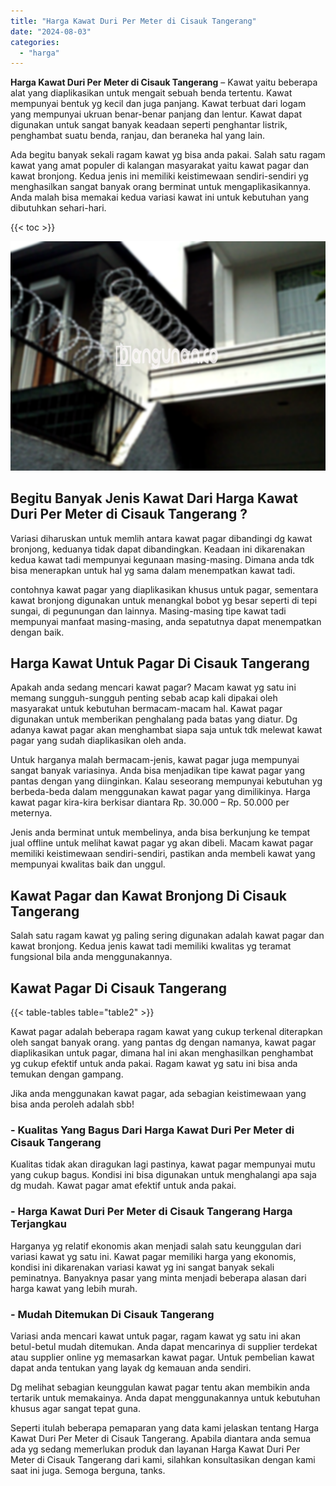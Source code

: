 ```yaml
---
title: "Harga Kawat Duri Per Meter di Cisauk Tangerang"
date: "2024-08-03"
categories: 
  - "harga"
---
```


**Harga Kawat Duri Per Meter di Cisauk Tangerang** – Kawat yaitu beberapa alat yang diaplikasikan untuk mengait sebuah benda tertentu. Kawat mempunyai bentuk yg kecil dan juga panjang. Kawat terbuat dari logam yang mempunyai ukruan benar-benar panjang dan lentur. Kawat dapat digunakan untuk sangat banyak keadaan seperti penghantar listrik, penghambat suatu benda, ranjau, dan beraneka hal yang lain.

Ada begitu banyak sekali ragam kawat yg bisa anda pakai. Salah satu ragam kawat yang amat populer di kalangan masyarakat yaitu kawat pagar dan kawat bronjong. Kedua jenis ini memiliki keistimewaan sendiri-sendiri yg menghasilkan sangat banyak orang berminat untuk mengaplikasikannya. Anda malah bisa memakai kedua variasi kawat ini untuk kebutuhan yang dibutuhkan sehari-hari.

{{< toc >}}

![Harga Kawat Duri Per Meter di Cisauk Tangerang](/images/jual-kawat-murah29.png)

## Begitu Banyak Jenis Kawat Dari Harga Kawat Duri Per Meter di Cisauk Tangerang ?

Variasi diharuskan untuk memlih antara kawat pagar dibandingi dg kawat bronjong, keduanya tidak dapat dibandingkan. Keadaan ini dikarenakan kedua kawat tadi mempunyai kegunaan masing-masing. Dimana anda tdk bisa menerapkan untuk hal yg sama dalam menempatkan kawat tadi.

contohnya kawat pagar yang diaplikasikan khusus untuk pagar, sementara kawat bronjong digunakan untuk menangkal bobot yg besar seperti di tepi sungai, di pegunungan dan lainnya. Masing-masing tipe kawat tadi mempunyai manfaat masing-masing, anda sepatutnya dapat menempatkan dengan baik.

## Harga Kawat Untuk Pagar Di Cisauk Tangerang

Apakah anda sedang mencari kawat pagar? Macam kawat yg satu ini memang sungguh-sungguh penting sebab acap kali dipakai oleh masyarakat untuk kebutuhan bermacam-macam hal. Kawat pagar digunakan untuk memberikan penghalang pada batas yang diatur. Dg adanya kawat pagar akan menghambat siapa saja untuk tdk melewat kawat pagar yang sudah diaplikasikan oleh anda.

Untuk harganya malah bermacam-jenis, kawat pagar juga mempunyai sangat banyak variasinya. Anda bisa menjadikan tipe kawat pagar yang pantas dengan yang diinginkan. Kalau seseorang mempunyai kebutuhan yg berbeda-beda dalam menggunakan kawat pagar yang dimilikinya. Harga kawat pagar kira-kira berkisar diantara Rp. 30.000 – Rp. 50.000 per meternya.

Jenis anda berminat untuk membelinya, anda bisa berkunjung ke tempat jual offline untuk melihat kawat pagar yg akan dibeli. Macam kawat pagar memiliki keistimewaan sendiri-sendiri, pastikan anda membeli kawat yang mempunyai kwalitas baik dan unggul.

## Kawat Pagar dan Kawat Bronjong Di Cisauk Tangerang

Salah satu ragam kawat yg paling sering digunakan adalah kawat pagar dan kawat bronjong. Kedua jenis kawat tadi memiliki kwalitas yg teramat fungsional bila anda menggunakannya.

## Kawat Pagar Di Cisauk Tangerang

{{< table-tables table="table2" >}}

Kawat pagar adalah beberapa ragam kawat yang cukup terkenal diterapkan oleh sangat banyak orang. yang pantas dg dengan namanya, kawat pagar diaplikasikan untuk pagar, dimana hal ini akan menghasilkan penghambat yg cukup efektif untuk anda pakai. Ragam kawat yg satu ini bisa anda temukan dengan gampang.

Jika anda menggunakan kawat pagar, ada sebagian keistimewaan yang bisa anda peroleh adalah sbb!

### \- Kualitas Yang Bagus Dari Harga Kawat Duri Per Meter di Cisauk Tangerang

Kualitas tidak akan diragukan lagi pastinya, kawat pagar mempunyai mutu yang cukup bagus. Kondisi ini bisa digunakan untuk menghalangi apa saja dg mudah. Kawat pagar amat efektif untuk anda pakai.

### \- Harga Kawat Duri Per Meter di Cisauk Tangerang Harga Terjangkau

Harganya yg relatif ekonomis akan menjadi salah satu keunggulan dari variasi kawat yg satu ini. Kawat pagar memiliki harga yang ekonomis, kondisi ini dikarenakan variasi kawat yg ini sangat banyak sekali peminatnya. Banyaknya pasar yang minta menjadi beberapa alasan dari harga kawat yang lebih murah.

### \- Mudah Ditemukan Di Cisauk Tangerang

Variasi anda mencari kawat untuk pagar, ragam kawat yg satu ini akan betul-betul mudah ditemukan. Anda dapat mencarinya di supplier terdekat atau supplier online yg memasarkan kawat pagar. Untuk pembelian kawat dapat anda tentukan yang layak dg kemauan anda sendiri.

Dg melihat sebagian keunggulan kawat pagar tentu akan membikin anda tertarik untuk memakainya. Anda dapat menggunakannya untuk kebutuhan khusus agar sangat tepat guna.

Seperti itulah beberapa pemaparan yang data kami jelaskan tentang Harga Kawat Duri Per Meter di Cisauk Tangerang. Apabila diantara anda semua ada yg sedang memerlukan produk dan layanan Harga Kawat Duri Per Meter di Cisauk Tangerang dari kami, silahkan konsultasikan dengan kami saat ini juga. Semoga berguna, tanks.
